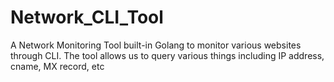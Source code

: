 # Network_CLI_Tool
A Network Monitoring Tool built-in Golang to monitor various websites through CLI.
The tool allows us to query various things including IP address, cname, MX record, etc
